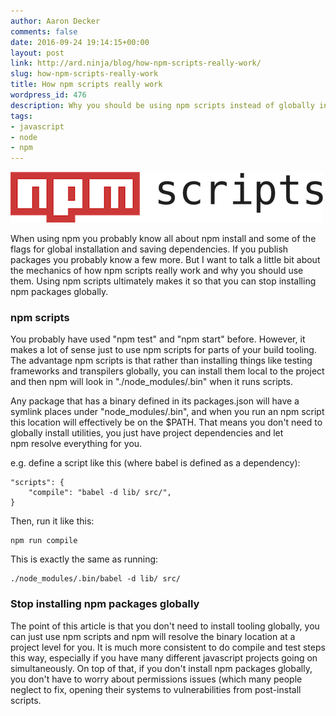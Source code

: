 ```yaml
---
author: Aaron Decker
comments: false
date: 2016-09-24 19:14:15+00:00
layout: post
link: http://ard.ninja/blog/how-npm-scripts-really-work/
slug: how-npm-scripts-really-work
title: How npm scripts really work
wordpress_id: 476
description: Why you should be using npm scripts instead of globally install javascript build tools
tags:
- javascript
- node
- npm
---
```


![npm scripts](/images/blog/npm-scripts-black.png)

When using npm you probably know all about npm install and some of the flags for global installation and saving dependencies. If you publish packages you probably know a few more. But I want to talk a little bit about the mechanics of how npm scripts really work and why you should use them. Using npm scripts ultimately makes it so that you can stop installing npm packages globally.


### npm scripts

You probably have used "npm test" and "npm start" before. However, it makes a lot of sense just to use npm scripts for parts of your build tooling. The advantage npm scripts is that rather than installing things like testing frameworks and transpilers globally, you can install them local to the project and then npm will look in "./node_modules/.bin" when it runs scripts.

Any package that has a binary defined in its packages.json will have a symlink places under "node_modules/.bin", and when you run an npm script this location will effectively be on the $PATH. That means you don't need to globally install utilities, you just have project dependencies and let npm resolve everything for you.

e.g. define a script like this (where babel is defined as a dependency):

```
"scripts": {
    "compile": "babel -d lib/ src/",
}
```

Then, run it like this:

```
npm run compile
```

This is exactly the same as running:

```
./node_modules/.bin/babel -d lib/ src/
```


### Stop installing npm packages globally

The point of this article is that you don't need to install tooling globally, you can just use npm scripts and npm will resolve the binary location at a project level for you. It is much more consistent to do compile and test steps this way, especially if you have many different javascript projects going on simultaneously. On top of that, if you don't install npm packages globally, you don't have to worry about permissions issues (which many people neglect to fix, opening their systems to vulnerabilities from post-install scripts.
